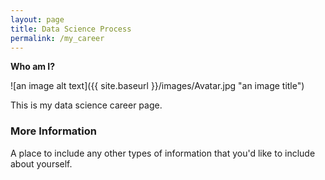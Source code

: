 ```yaml
---
layout: page
title: Data Science Process
permalink: /my_career
---
```


**Who am I?**

![an image alt text]({{ site.baseurl }}/images/Avatar.jpg "an image title")

This is my data science career page.

### More Information

A place to include any other types of information that you'd like to include about yourself.
